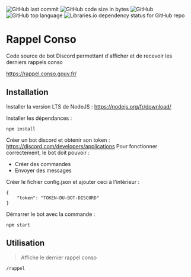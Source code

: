 ![GitHub last commit](https://img.shields.io/github/last-commit/thibaultdelgrande/botRappelConso) ![GitHub code size in bytes](https://img.shields.io/github/languages/code-size/thibaultdelgrande/botRappelConso) ![GitHub](https://img.shields.io/github/license/thibaultdelgrande/botRappelConso) ![GitHub top language](https://img.shields.io/github/languages/top/thibaultdelgrande/botRappelConso) ![Libraries.io dependency status for GitHub repo](https://img.shields.io/librariesio/github/thibaultdelgrande/botRappelConso)

# Rappel Conso

Code source de bot Discord permettant d'afficher et de recevoir les derniers rappels conso

https://rappel.conso.gouv.fr/

## Installation

Installer la version LTS de NodeJS : https://nodejs.org/fr/download/

Installer les dépendances :

`npm install`

Créer un bot discord et obtenir son token : https://discord.com/developers/applications
Pour fonctionner correctement, le bot doit pouvoir :

* Créer des commandes
* Envoyer des messages

Créer le fichier config.json et ajouter ceci à l'intérieur :
```
{
	"token": "TOKEN-DU-BOT-DISCORD"
}
```
Démarrer le bot avec la commande :

`npm start`

## Utilisation

> Affiche le dernier rappel conso

`/rappel`


  
  
